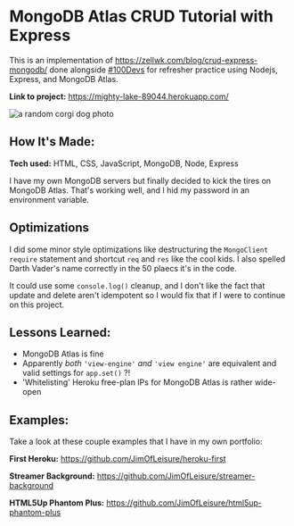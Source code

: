 # MongoDB Atlas CRUD Tutorial with Express

This is an implementation of https://zellwk.com/blog/crud-express-mongodb/ done alongside [\#100Devs](https://leonnoel.com/100devs/) for refresher practice using Nodejs, Express, and MongoDB Atlas.

**Link to project:** https://mighty-lake-89044.herokuapp.com/

![a random corgi dog photo](http://placecorgi.com/1200/650)

## How It's Made:

**Tech used:** HTML, CSS, JavaScript, MongoDB, Node, Express

I have my own MongoDB servers but finally decided to kick the tires on MongoDB Atlas. That's working well, and I hid my password in an environment variable.

## Optimizations

I did some minor style optimizations like destructuring the `MongoClient` `require` statement and shortcut `req` and `res` like the cool kids. I also spelled Darth Vader's name correctly in the 50 plaecs it's in the code.

It could use some `console.log()` cleanup, and I don't like the fact that update and delete aren't idempotent so I would fix that if I were to continue on this project.

## Lessons Learned:

- MongoDB Atlas is fine
- Apparently *both* `'view-engine'` *and* `'view engine'` are equivalent and valid settings for `app.set()` ?!
- 'Whitelisting' Heroku free-plan IPs for MongoDB Atlas is rather wide-open

## Examples:

Take a look at these couple examples that I have in my own portfolio:

**First Heroku:** https://github.com/JimOfLeisure/heroku-first

**Streamer Background:** https://github.com/JimOfLeisure/streamer-background

**HTML5Up Phantom Plus:** https://github.com/JimOfLeisure/html5up-phantom-plus
